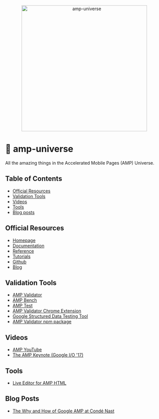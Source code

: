 <p align="center">
  <br>
  <img width="400" src="https://rawgit.com/jeffjose/amp-universe/master/logo-blue.png" alt="amp-universe">
  <br>
</p>


🌌 amp-universe
===============

All the amazing things in the Accelerated Mobile Pages (AMP) Universe.

## Table of Contents
- [Official Resources](#official-resources)
- [Validation Tools](#validation-tools)
- [Videos](#videos)
- [Tools](#tools)
- [Blog posts](#blog-posts)

## Official Resources
* [Homepage](https://ampproject.org)
* [Documentation](https://ampproject.org/docs/)
* [Reference](https://ampproject.org/docs/reference/components)
* [Tutorials](https://ampproject.org/docs/tutorials/create)
* [Github](https://github.com/ampproject/amphtml)
* [Blog](https://amphtml.wordpress.com/)

## Validation Tools
* [AMP Validator](https://validator.ampproject.org/)
* [AMP Bench](https://ampbench.appspot.com/)
* [AMP Test](https://search.google.com/test/amp)
* [AMP Validator Chrome Extension](https://chrome.google.com/webstore/detail/amp-validator/nmoffdblmcmgeicmolmhobpoocbbmknc?hl=en)
* [Google Structured Data Testing Tool](https://search.google.com/structured-data/testing-tool)
* [AMP Validator npm package](https://www.npmjs.com/package/amphtml-validator)

## Videos
* [AMP YouTube](https://www.youtube.com/c/TheAMPProject)
* [The AMP Keynote (Google I/O '17)](https://www.youtube.com/watch?v=BGyF5Uh3w1M)

## Tools
* [Live Editor for AMP HTML](https://ampb.in)

## Blog Posts
* [The Why and How of Google AMP at Condé Nast](https://technology.condenast.com/story/the-why-and-how-of-google-amp-at-conde-nast)
